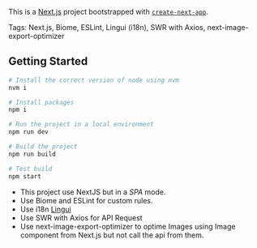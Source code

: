 This is a [Next.js](https://nextjs.org) project bootstrapped with [`create-next-app`](https://nextjs.org/docs/app/api-reference/cli/create-next-app).

Tags: Next.js, Biome, ESLint, Lingui (i18n), SWR with Axios, next-image-export-optimizer

## Getting Started

```bash
# Install the correct version of node using nvm
nvm i

# Install packages
npm i

# Run the project in a local environment
npm run dev

# Build the project
npm run build

# Test build 
npm start
```

- This project use NextJS but in a *SPA* mode.
- Use Biome and ESLint for custom rules.
- Use i18n [Lingui](https://lingui.dev/)
- Use SWR with Axios for API Request
- Use next-image-export-optimizer to optime Images using Image component from Next.js but not call the api from them.
